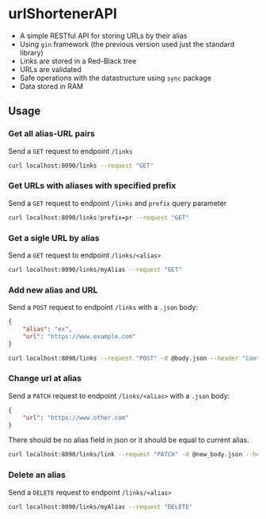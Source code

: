 # urlShortenerAPI

- A simple RESTful API for storing URLs by their alias
- Using `gin` framework (the previous version used just the standard library)
- Links are stored in a Red-Black tree
- URLs are validated
- Safe operations with the datastructure using `sync` package
- Data stored in RAM

## Usage

### Get all alias-URL pairs
Send a `GET` request to endpoint `/links`

```bash
curl localhost:8090/links --request "GET"
```

### Get URLs with aliases with specified prefix
Send a `GET` request to endpoint `/links` and `prefix` query parameter
```bash
curl localhost:8090/links?prefix=pr --request "GET"
```

### Get a sigle URL by alias
Send a `GET` request to endpoint `/links/<alias>`
```bash
curl localhost:8090/links/myAlias --request "GET"
```

### Add new alias and URL
Send a `POST` request to endpoint `/links` with a `.json` body:
```json
{
    "alias": "ex",
    "url": "https://www.example.com"
}
```
```bash
curl localhost:8090/links --request "POST" -d @body.json --header "Content-Type: application/json" 
```

### Change url at alias
Send a `PATCH` request to endpoint `/links/<alias>` with a `.json` body:
```json
{
    "url": "https://www.other.com"
}
```
There should be no alias field in json or it should be equal to current alias.
```bash
curl localhost:8090/links/link --request "PATCH" -d @new_body.json --header "Content-Type: application/json"
```

### Delete an alias
Send a `DELETE` request to endpoint `/links/<alias>`
```bash
curl localhost:8090/links/myAlias --request "DELETE"
```